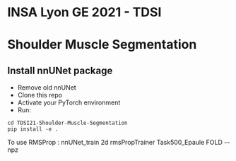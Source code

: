 # INSA Lyon GE 2021 - TDSI
# Shoulder Muscle Segmentation

## Install nnUNet package
- Remove old nnUNet
- Clone this repo
- Activate your PyTorch environment
- Run:
```
cd TDSI21-Shoulder-Muscle-Segmentation
pip install -e .
```

To use RMSProp : nnUNet_train 2d rmsPropTrainer Task500_Epaule FOLD --npz
